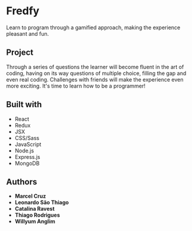 # Fredfy

Learn to program through a gamified approach, making the experience pleasant and fun.

## Project

Through a series of questions the learner will become fluent in the art of coding, having on its way questions of multiple choice, filling the gap and even real coding. Challenges with friends will make the experience even more exciting. It's time to learn how to be a programmer!

## Built with

* React
* Redux
* JSX
* CSS/Sass
* JavaScript
* Node.js
* Express.js
* MongoDB

## Authors

* **Marcel Cruz**
* **Leonardo São Thiago**
* **Catalina Ravest**
* **Thiago Rodrigues**
* **Willyum Anglim**
